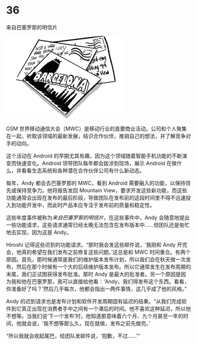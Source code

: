 # 36

来自巴塞罗那的明信片

![g36001](img/g36001.png)

GSM 世界移动通信大会（MWC）是移动行业的首要商业活动。公司和个人聚集在一起，听取该领域的最新发展，结识合作伙伴，推销自己的想法，并了解竞争对手的动向。

这个活动在 Android 的早期尤其有趣，因为这个领域随着智能手机功能的不断演变而快速变化。Android 领导团队每年都会跋涉到现场，展示 Android 在做什么，并看看生态系统和各种潜在合作伙伴公司有什么新动态。

每年，Andy 都会去巴塞罗那的 MWC，看到 Android 需要融入的功能，以保持领先或保持竞争力。他将报告发回 Mountain View，要求开发这些新功能，而这些功能通常会出现在发布的最后阶段，导致团队在发布前的这段时间里不得不迅速投入到功能开发中，而此时产品本应专注于发布前的质量和稳定性。

这些年度事件被称为*来自巴塞罗那的明信片*，在这些事件中，Andy 会随意地提出一些功能请求，这些请求通常已经太晚无法包含在发布版本中……但团队还是匆忙地去实现，因为这是 Andy。

Hiroshi 记得这些迟到的功能请求。“那时我会发这些邮件说，‘我刚和 Andy 开完会，他真的希望在我们发布之前修复这些问题。’这总是和 MWC 时间重合。有两个原因。首先，那时候通常是我们的维护版本发布计划，所以我们会在秋天做一次发布，然后在那个时候有一个大的后续维护版本发布。所以它通常发生在发布周期的末尾，我们正试图获得发布批准。那时 Andy 是最大的批准者。另一个原因是因为我和他在巴塞罗那，我可以直接给他看：‘Andy，我们得发布这个东西。看看，你准备好了吗？’然后几乎每次，他都会指出一两件事情，这几乎成了他的风格。”

Andy 的迟到请求也是发布计划和软件开发周期固有延迟的结果。“从我们完成软件到它真正出现在消费者手中之间有一个滞后的时间。他不喜欢这种延迟，所以他不想等。当我们说‘下一个发布’时，他知道那意味着六个月、九个月甚至一年的时间，他就会说，‘我不想等那么久，现在就做，发布之前先做完。’

“所以我就会收起尾巴，给团队发邮件说，‘抱歉，不过……’”
